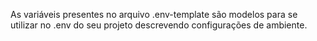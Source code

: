 As variáveis presentes no arquivo .env-template são modelos para se utilizar no .env do seu projeto descrevendo configurações de ambiente.
